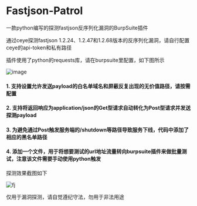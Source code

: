 # Fastjson-Patrol

一款python编写的探测fastjson反序列化漏洞的BurpSuite插件

通过ceye探测fastjson 1.2.24、1.2.47和1.2.68版本的反序列化漏洞，请自行配置ceye的api-token和私有路径

插件使用了python的requests库，请在burpsuite里配置，如下图所示

![image](https://user-images.githubusercontent.com/20917372/115944170-bf121a00-a4e6-11eb-8dbb-2da5edd55f70.png)

#### 1. 支持设置允许发送payload的白名单域名和屏蔽反复出现的无价值路径，请按需配置

#### 2. 支持将返回响应为application/json的Get型请求自动转化为Post型请求并发送探测payload

#### 3. 为避免通过Post触发服务端的/shutdown等路径导致服务下线，代码中添加了相应的黑名单路径

#### 4. 添加一个文件，用于将想要测试的url地址流量转向burpsuite插件来做批量测试，注意该文件需要手动使用python触发


探测效果截图如下


![fj](https://user-images.githubusercontent.com/20917372/110191993-8e0e5500-7e66-11eb-9bfc-1d250743aef5.png)


仅用于漏洞探测，请自觉遵纪守法，勿用于非法用途
